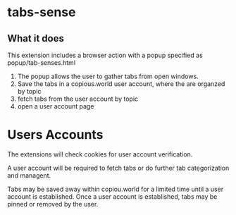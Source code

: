 # tabs-sense

## What it does

This extension includes a browser action with a popup specified as popup/tab-senses.html

1) The popup allows the user to gather tabs from open windows.
2) Save the tabs in a copious.world user account, where the are organzed by topic
3) fetch tabs from the user account by topic
4) open a user account page

# Users Accounts

The extensions will check cookies for user account verification.

A user account will be required to fetch tabs or do further tab categorization and managent.

Tabs may be saved away within copiou.world for a limited time until a user account is established. Once a user account is established, tabs may be pinned or removed by the user.


